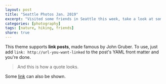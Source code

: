 ```yaml
---
layout: post
title: "Seattle Photos Jan. 2019"
excerpt: "Visited some friends in Seattle this week, take a look at some of the photos I took while I was there!"
categories: [photography]
tags: [nature, hiking, friends]
share: true
---
```


This theme supports **link posts**, made famous by John Gruber. To use, just add `link: http://url-you-want-linked` to the post's YAML front matter and you're done.

> And this is how a quote looks.

Some [link](http://renyuanz.github.io) can also be shown.
